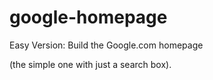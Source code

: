 # google-homepage
Easy Version: Build the Google.com homepage

(the simple one with just a search box).
